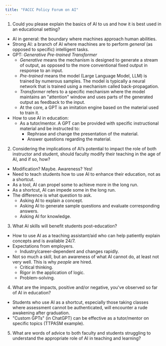 ```yaml
---
title: "FACCC Policy Forum on AI"
---
```


1.  Could you please explain the basics of AI to us and how it is best used in an educational setting?
  * AI in general: the boundary where machines approach human abilities.
  * Strong AI: a branch of AI where machines are to perform *general* (as opposed to specific) intelligent tasks.
  * GPT: *Generative Pre-trained Transformer*
    * *Generative* means the mechanism is designed to generate a stream of output, as opposed to the more conventional fixed output in response to an input.
    * *Pre-trained* means the model (Large Language Model, LLM) is trained by numerous samples. The model is typically a neural network that is trained using a mechanism called back-propagation.
    * *Transformer* refers to a specific mechanism where the model maintains an "attention" window and uses parts of the generated output as feedback to the input.
    * At the core, a GPT is an imitation engine based on the material used to train it.
  * How to use AI in education:
    * As a tutor/mentor. A GPT can be provided with specific instructional material and be instructed to:
      * Rephrase and change the presentation of the material.
      * Answer questions regarding the material.
2.  Considering the implications of AI’s potential to impact the role of both instructor and student, should faculty modify their teaching in the age of AI, and if so, how?
  * Modification? Maybe. Awareness? Yes!
  * Need to teach students how to use AI to enhance their education, not as a shortcut.
  * As a tool, AI can propel some to achieve more in the long run.
  * As a shortcut, AI can impede some in the long run.
  * The difference is what question to ask.
    * Asking AI to explain a concept.
    * Asking AI to generate sample questions and evaluate corresponding answers.
    * Asking AI for knowledge.
3.  What AI skills will benefit students post-education?
  * How to use AI as a teaching assistant/aid who can help patiently explain concepts and is available 24/7.
  * Expectations from employers.
    * Industry/career-dependent and changes rapidly.
  * Not so much a skill, but an awareness of what AI cannot do, at least not very well. This is why *people* are hired.
    * Critical thinking.
    * Rigor in the application of logic.
    * Problem-solving.
4.  What are the impacts, positive and/or negative, you've observed so far of AI in education?
  * Students who use AI as a shortcut, especially those taking classes where assessment cannot be authenticated, will encounter a rude awakening after graduation.
  * "Custom GPTs" (in ChatGPT) can be effective as a tutor/mentor on specific topics (TTPASM example).
5.  What are words of advice to both faculty and students struggling to understand the appropriate role of AI in teaching and learning?
